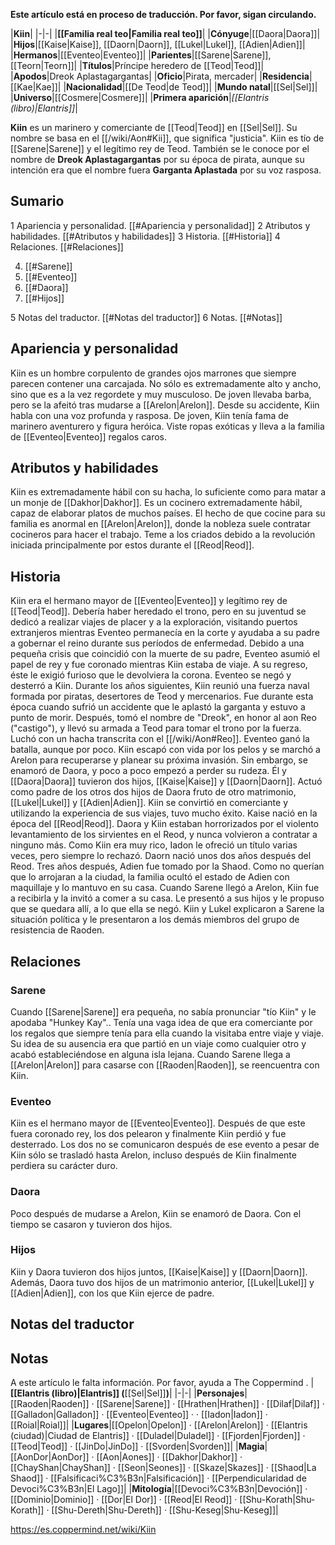 **Este artículo está en proceso de traducción. Por favor, sigan circulando.**


|**Kiin**|
|-|-|
|**[[Familia real teo\|Familia real teo]]**|
|**Cónyuge**|[[Daora\|Daora]]|
|**Hijos**|[[Kaise\|Kaise]], [[Daorn\|Daorn]], [[Lukel\|Lukel]], [[Adien\|Adien]]|
|**Hermanos**|[[Eventeo\|Eventeo]]|
|**Parientes**|[[Sarene\|Sarene]], [[Teorn\|Teorn]]|
|**Títulos**|Príncipe heredero de [[Teod\|Teod]]|
|**Apodos**|Dreok Aplastagargantas|
|**Oficio**|Pirata, mercader|
|**Residencia**|[[Kae\|Kae]]|
|**Nacionalidad**|[[De Teod\|de Teod]]|
|**Mundo natal**|[[Sel\|Sel]]|
|**Universo**|[[Cosmere\|Cosmere]]|
|**Primera aparición**|*[[Elantris (libro)\|Elantris]]*|

**Kiin** es un marinero y comerciante de [[Teod\|Teod]] en [[Sel\|Sel]]. Su nombre se basa en el [[/wiki/Aon#Kii]], que significa "justicia". Kiin es tío de [[Sarene\|Sarene]] y el legítimo rey de Teod. También se le conoce por el nombre de **Dreok Aplastagargantas** por su época de pirata, aunque su intención era que el nombre fuera **Garganta Aplastada** por su voz rasposa.

## Sumario

1 Apariencia y personalidad. [[#Apariencia y personalidad]] 
2 Atributos y habilidades. [[#Atributos y habilidades]] 
3 Historia. [[#Historia]] 
4 Relaciones. [[#Relaciones]] 

4. [[#Sarene]] 
4. [[#Eventeo]] 
4. [[#Daora]] 
4. [[#Hijos]] 


5 Notas del traductor. [[#Notas del traductor]] 
6 Notas. [[#Notas]] 


## Apariencia y personalidad
Kiin es un hombre corpulento de grandes ojos marrones que siempre parecen contener una carcajada. No sólo es extremadamente alto y ancho, sino que es a la vez regordete y muy musculoso. De joven llevaba barba, pero se la afeitó tras mudarse a [[Arelon\|Arelon]]. Desde su accidente, Kiin habla con una voz profunda y rasposa.
De joven, Kiin tenía fama de marinero aventurero y figura heróica. Viste ropas exóticas y lleva a la familia de [[Eventeo\|Eventeo]] regalos caros.

## Atributos y habilidades
Kiin es extremadamente hábil con su hacha, lo suficiente como para matar a un monje de [[Dakhor\|Dakhor]].
Es un cocinero extremadamente hábil, capaz de elaborar platos de muchos países. El hecho de que cocine para su familia es anormal en [[Arelon\|Arelon]], donde la nobleza suele contratar cocineros para hacer el trabajo. Teme a los criados debido a la revolución iniciada principalmente por estos durante el [[Reod\|Reod]].

## Historia
Kiin era el hermano mayor de [[Eventeo\|Eventeo]] y legítimo rey de [[Teod\|Teod]]. Debería haber heredado el trono, pero en su juventud se dedicó a realizar viajes de placer y a la exploración, visitando puertos extranjeros mientras Eventeo permanecía en la corte y ayudaba a su padre a gobernar el reino durante sus períodos de enfermedad. Debido a una pequeña crisis que coincidió con la muerte de su padre, Eventeo asumió el papel de rey y fue coronado mientras Kiin estaba de viaje. A su regreso, éste le exigió furioso que le devolviera la corona. Eventeo se negó y desterró a Kiin.
Durante los años siguientes, Kiin reunió una fuerza naval formada por piratas, desertores de Teod y mercenarios. Fue durante esta época cuando sufrió un accidente que le aplastó la garganta y estuvo a punto de morir. Después, tomó el nombre de "Dreok", en honor al aon Reo ("castigo"), y llevó su armada a Teod para tomar el trono por la fuerza. Luchó con un hacha transcrita con el [[/wiki/Aon#Reo]].
Eventeo ganó la batalla, aunque por poco. Kiin escapó con vida por los pelos y se marchó a Arelon para recuperarse y planear su próxima invasión. Sin embargo, se enamoró de Daora, y poco a poco empezó a perder su rudeza. Él y [[Daora\|Daora]] tuvieron dos hijos, [[Kaise\|Kaise]] y [[Daorn\|Daorn]]. Actuó como padre de los otros dos hijos de Daora fruto de otro matrimonio, [[Lukel\|Lukel]] y [[Adien\|Adien]]. Kiin se convirtió en comerciante y utilizando la experiencia de sus viajes, tuvo mucho éxito.
Kaise nació en la época del [[Reod\|Reod]]. Daora y Kiin estaban horrorizados por el violento levantamiento de los sirvientes en el Reod, y nunca volvieron a contratar a ninguno más. Como Kiin era muy rico, Iadon le ofreció un título varias veces, pero siempre lo rechazó. Daorn nació unos dos años después del Reod. Tres años después, Adien fue tomado por la Shaod. Como no querían que lo arrojaran a la ciudad, la familia ocultó el estado de Adien con maquillaje y lo mantuvo en su casa.
Cuando Sarene llegó a Arelon, Kiin fue a recibirla y la invitó a comer a su casa. Le presentó a sus hijos y le propuso que se quedara allí, a lo que ella se negó. Kiin y Lukel explicaron a Sarene la situación política y le presentaron a los demás miembros del grupo de resistencia de Raoden.

## Relaciones
### Sarene
Cuando [[Sarene\|Sarene]] era pequeña, no sabía pronunciar "tío Kiin" y le apodaba "Hunkey Kay".. Tenía una vaga idea de que era comerciante por los regalos que siempre tenía para ella cuando la visitaba entre viaje y viaje. Su idea de su ausencia era que partió en un viaje como cualquier otro y acabó estableciéndose en alguna isla lejana. Cuando Sarene llega a [[Arelon\|Arelon]] para casarse con [[Raoden\|Raoden]], se reencuentra con Kiin.

### Eventeo
Kiin es el hermano mayor de [[Eventeo\|Eventeo]]. Después de que este fuera coronado rey, los dos pelearon y finalmente Kiin perdió y fue desterrado. Los dos no se comunicaron después de ese evento a pesar de Kiin sólo se trasladó hasta Arelon, incluso después de Kiin finalmente perdiera su carácter duro.

### Daora
Poco después de mudarse a Arelon, Kiin se enamoró de Daora. Con el tiempo se casaron y tuvieron dos hijos.

### Hijos
Kiin y Daora tuvieron dos hijos juntos, [[Kaise\|Kaise]] y [[Daorn\|Daorn]]. Además, Daora tuvo dos hijos de un matrimonio anterior, [[Lukel\|Lukel]] y [[Adien\|Adien]], con los que Kiin ejerce de padre.

## Notas del traductor

## Notas

A este artículo le falta información. Por favor, ayuda a The Coppermind .
|**[[Elantris (libro)\|Elantris]] (**[[Sel\|Sel]]**)**|
|-|-|
|**Personajes**|[[Raoden\|Raoden]] · [[Sarene\|Sarene]] · [[Hrathen\|Hrathen]] · [[Dilaf\|Dilaf]] · [[Galladon\|Galladon]] · [[Eventeo\|Eventeo]] ·  · [[Iadon\|Iadon]] · [[Roial\|Roial]]|
|**Lugares**|[[Opelon\|Opelon]] · [[Arelon\|Arelon]] · [[Elantris (ciudad)\|Ciudad de Elantris]] · [[Duladel\|Duladel]] · [[Fjorden\|Fjorden]] · [[Teod\|Teod]] · [[JinDo\|JinDo]] · [[Svorden\|Svorden]]|
|**Magia**|[[AonDor\|AonDor]] · [[Aon\|Aones]] · [[Dakhor\|Dakhor]] · [[ChayShan\|ChayShan]] · [[Seon\|Seones]] · [[Skaze\|Skazes]] · [[Shaod\|La Shaod]] · [[Falsificaci%C3%B3n\|Falsificación]] · [[Perpendicularidad de Devoci%C3%B3n\|El Lago]]|
|**Mitología**|[[Devoci%C3%B3n\|Devoción]] · [[Dominio\|Dominio]] · [[Dor\|El Dor]] · [[Reod\|El Reod]] · [[Shu-Korath\|Shu-Korath]] · [[Shu-Dereth\|Shu-Dereth]] · [[Shu-Keseg\|Shu-Keseg]]|



https://es.coppermind.net/wiki/Kiin
